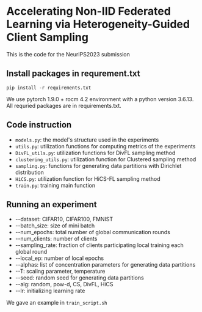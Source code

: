 # Accelerating Non-IID Federated Learning via Heterogeneity-Guided Client Sampling

This is the code for the NeurIPS2023 submission


## Install packages in requrement.txt

`pip install -r requirements.txt`

We use pytorch 1.9.0 + rocm 4.2 environment with a python version 3.6.13. All requried packages are in requirements.txt.


## Code instruction
- `models.py`: the model's structure used in the experiments
- `utils.py`: utilization functions for computing metrics of the experiments
- `DivFL_utils.py`: utilization functions for DivFL sampling method
- `clustering_utils.py`: utilization function for Clustered sampling method
- `sampling.py`: functions for generating data partitions with Dirichlet distribution
- `HiCS.py`: utilization function for HiCS-FL sampling method
- `train.py`: training main function

## Running an experiment

- --dataset: CIFAR10, CIFAR100, FMNIST
- --batch_size: size of mini batch
- --num_epochs: total number of global communication rounds
- --num_clients: number of clients
- --sampling_rate: fraction of clients participating local training each global round
- --local_ep: number of local epochs
- --alphas: list of concentration parameters for generating data partitions
- --T: scaling parameter, temperature
- --seed: random seed for generating data partitions
- --alg: random, pow-d, CS, DivFL, HiCS
- --lr: initializing learning rate

We gave an example in `train_script.sh`









